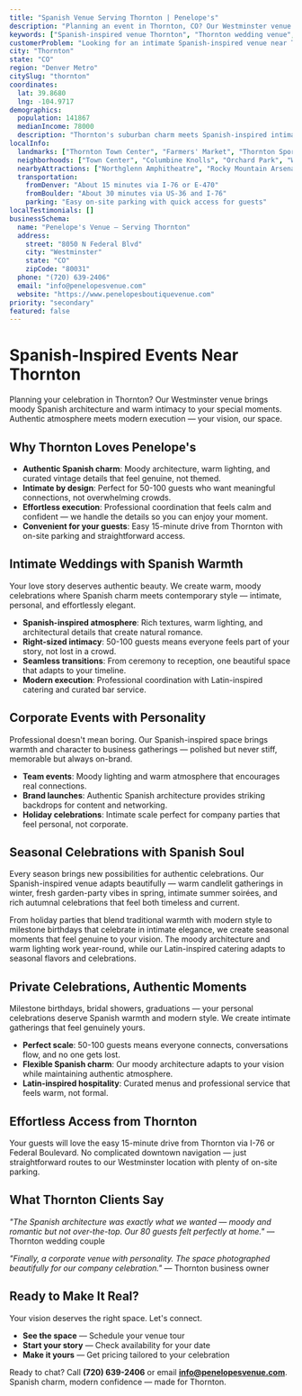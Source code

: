 ```yaml
---
title: "Spanish Venue Serving Thornton | Penelope's"
description: "Planning an event in Thornton, CO? Our Westminster venue offers moody Spanish architecture and intimate spaces for 50-100 guests. Authentic atmosphere."
keywords: ["Spanish-inspired venue Thornton", "Thornton wedding venue", "intimate event space Thornton CO", "moody venue near Thornton", "50-100 guest venue Thornton", "Westminster venue serving Thornton"]
customerProblem: "Looking for an intimate Spanish-inspired venue near Thornton with authentic atmosphere and modern execution for 50-100 guests?"
city: "Thornton"
state: "CO"
region: "Denver Metro"
citySlug: "thornton"
coordinates:
  lat: 39.8680
  lng: -104.9717
demographics:
  population: 141867
  medianIncome: 78000
  description: "Thornton's suburban charm meets Spanish-inspired intimacy—perfect for authentic weddings, celebrations, and meaningful corporate moments."
localInfo:
  landmarks: ["Thornton Town Center", "Farmers' Market", "Thornton Sports Complex", "Equestrian Center"]
  neighborhoods: ["Town Center", "Columbine Knolls", "Orchard Park", "Western Meadows"]
  nearbyAttractions: ["Northglenn Amphitheatre", "Rocky Mountain Arsenal", "Thornton Cultural Arts Center", "Local dining scene"]
  transportation:
    fromDenver: "About 15 minutes via I-76 or E-470"
    fromBoulder: "About 30 minutes via US-36 and I-76"
    parking: "Easy on-site parking with quick access for guests"
localTestimonials: []
businessSchema:
  name: "Penelope's Venue – Serving Thornton"
  address:
    street: "8050 N Federal Blvd"
    city: "Westminster"
    state: "CO"
    zipCode: "80031"
  phone: "(720) 639-2406"
  email: "info@penelopesvenue.com"
  website: "https://www.penelopesboutiquevenue.com"
priority: "secondary"
featured: false
---
```


# Spanish-Inspired Events Near Thornton

Planning your celebration in Thornton? Our Westminster venue brings moody Spanish architecture and warm intimacy to your special moments. Authentic atmosphere meets modern execution — your vision, our space.

## Why Thornton Loves Penelope's

- **Authentic Spanish charm**: Moody architecture, warm lighting, and curated vintage details that feel genuine, not themed.
- **Intimate by design**: Perfect for 50-100 guests who want meaningful connections, not overwhelming crowds.
- **Effortless execution**: Professional coordination that feels calm and confident — we handle the details so you can enjoy your moment.
- **Convenient for your guests**: Easy 15-minute drive from Thornton with on-site parking and straightforward access.

## Intimate Weddings with Spanish Warmth

Your love story deserves authentic beauty. We create warm, moody celebrations where Spanish charm meets contemporary style — intimate, personal, and effortlessly elegant.

- **Spanish-inspired atmosphere**: Rich textures, warm lighting, and architectural details that create natural romance.
- **Right-sized intimacy**: 50-100 guests means everyone feels part of your story, not lost in a crowd.
- **Seamless transitions**: From ceremony to reception, one beautiful space that adapts to your timeline.
- **Modern execution**: Professional coordination with Latin-inspired catering and curated bar service.

## Corporate Events with Personality

Professional doesn't mean boring. Our Spanish-inspired space brings warmth and character to business gatherings — polished but never stiff, memorable but always on-brand.

- **Team events**: Moody lighting and warm atmosphere that encourages real connections.
- **Brand launches**: Authentic Spanish architecture provides striking backdrops for content and networking.
- **Holiday celebrations**: Intimate scale perfect for company parties that feel personal, not corporate.

## Seasonal Celebrations with Spanish Soul

Every season brings new possibilities for authentic celebrations. Our Spanish-inspired venue adapts beautifully — warm candlelit gatherings in winter, fresh garden-party vibes in spring, intimate summer soirées, and rich autumnal celebrations that feel both timeless and current.

From holiday parties that blend traditional warmth with modern style to milestone birthdays that celebrate in intimate elegance, we create seasonal moments that feel genuine to your vision. The moody architecture and warm lighting work year-round, while our Latin-inspired catering adapts to seasonal flavors and celebrations.

## Private Celebrations, Authentic Moments

Milestone birthdays, bridal showers, graduations — your personal celebrations deserve Spanish warmth and modern style. We create intimate gatherings that feel genuinely yours.

- **Perfect scale**: 50-100 guests means everyone connects, conversations flow, and no one gets lost.
- **Flexible Spanish charm**: Our moody architecture adapts to your vision while maintaining authentic atmosphere.
- **Latin-inspired hospitality**: Curated menus and professional service that feels warm, not formal.

## Effortless Access from Thornton

Your guests will love the easy 15-minute drive from Thornton via I-76 or Federal Boulevard. No complicated downtown navigation — just straightforward routes to our Westminster location with plenty of on-site parking.

## What Thornton Clients Say

*"The Spanish architecture was exactly what we wanted — moody and romantic but not over-the-top. Our 80 guests felt perfectly at home."* — Thornton wedding couple

*"Finally, a corporate venue with personality. The space photographed beautifully for our company celebration."* — Thornton business owner

## Ready to Make It Real?

Your vision deserves the right space. Let's connect.

- **See the space** — Schedule your venue tour
- **Start your story** — Check availability for your date  
- **Make it yours** — Get pricing tailored to your celebration

Ready to chat? Call **(720) 639-2406** or email **info@penelopesvenue.com**. Spanish charm, modern confidence — made for Thornton.
